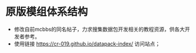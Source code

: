 # 原版模组体系结构

- 修改自前mcbbs的同名帖子，力求搜集数据包开发相关的教程资源，供各大开发者参考。
- 使用链接 https://cr-019.github.io/datapack-index/ 访问站点；